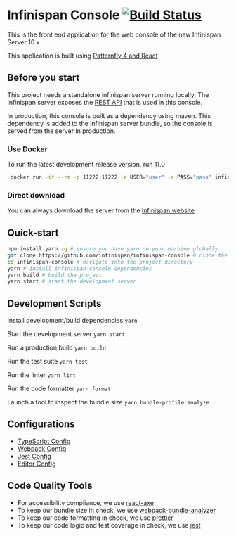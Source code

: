 # Infinispan Console [![Build Status](https://travis-ci.org/infinispan/infinispan-console.svg?branch=master)](https://travis-ci.org/infinispan/infinispan-console)

This is the front end application for the web console of the new Infinispan Server 10.x

This application is built using [Patternfly 4 and React](https://www.patternfly.org/v4/get-started/developers)

## Before you start
This project needs a standalone infinispan server running locally.
The Infinispan server exposes the [REST API](https://infinispan.org/docs/dev/titles/rest/rest.html) 
that is used in this console.

In production, this console is built as a dependency using maven. This dependency is added to the infinispan
server bundle, so the console is served from the server in production.

### Use Docker

To run the latest development release version, run 11.0

```bash
 docker run -it --rm -p 11222:11222 -e USER="user" -e PASS="pass" infinispan/server:11.0
```

### Direct download
You can always download the server from the [Infinispan website](https://infinispan.org/download/)

## Quick-start
```bash
npm install yarn -g # ensure you have yarn on your machine globally
git clone https://github.com/infinispan/infinispan-console # clone the project
cd infinispan-console # navigate into the project directory
yarn # install infinispan-console dependencies
yarn build # build the project
yarn start # start the development server
```
## Development Scripts

Install development/build dependencies
`yarn`

Start the development server
`yarn start`

Run a production build
`yarn build`

Run the test suite
`yarn test`

Run the linter
`yarn lint`

Run the code formatter
`yarn format`

Launch a tool to inspect the bundle size
`yarn bundle-profile:analyze`

## Configurations
* [TypeScript Config](./tsconfig.json)
* [Webpack Config](./webpack.common.js)
* [Jest Config](./jest.config.js)
* [Editor Config](./.editorconfig)

## Code Quality Tools
* For accessibility compliance, we use [react-axe](https://github.com/dequelabs/react-axe)
* To keep our bundle size in check, we use [webpack-bundle-analyzer](https://github.com/webpack-contrib/webpack-bundle-analyzer)
* To keep our code formatting in check, we use [prettier](https://github.com/prettier/prettier)
* To keep our code logic and test coverage in check, we use [jest](https://github.com/facebook/jest)
